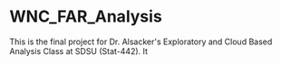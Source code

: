 # WNC_FAR_Analysis
This is the final project for Dr. Alsacker's Exploratory and Cloud Based Analysis Class at SDSU (Stat-442). It 
